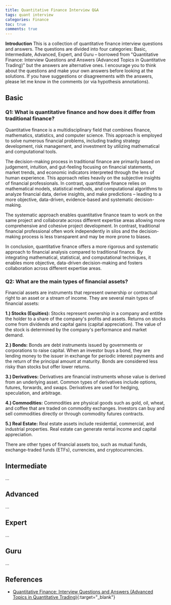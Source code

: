 ```yaml
---
title: Quantitative Finance Interview Q&A
tags: quant interview
categories: Finance
toc: true
comments: true
---
```


<div class="abstract-block">
<strong>Introduction</strong>
This is a collection of quantitative finance interview questions and answers. The questions are divided into four categories: Basic, Intermediate, Advanced, Expert, and Guru – borrowed from "Quantitative Finance: Interview Questions and Answers (Advanced Topics in Quantitative Trading)" but the answers are alternative ones. I encourage you to think about the questions and make your own answers before looking at the solutions. If you have suggestions or disagreements with the answers, please let me know in the comments (or via hypothesis annotations).
</div>

## Basic
### Q1: What is quantitative finance and how does it differ from traditional finance?
Quantitative finance is a multidisciplinary field that combines finance, mathematics, statistics, and computer science. This approach is employed to solve numerous financial problems, including trading strategy development, risk management, and investment by utilizing mathematical and computational tools.

The decision-making process in traditional finance are primarily based on judgement, intuition, and gut-feeling focusing on financial statements, market trends, and economic indicators interpreted through the lens of human experience. This approach relies heavily on the subjective insights of financial professionals. In contrast, quantitative finance relies on mathematical models, statistical methods, and computational algorithms to analyze financial data, derive insights, and make predictions – leading to a more objective, data-driven, evidence-based and systematic decision-making.

The systematic approach enables quantitative finance team to work on the same project and collaborate across different expertise areas allowing more comprehensive and cohesive project development. In contrast, traditional financial professional often work independently in silos and the decision-making process is less transparent and may be more prone to biases.
 
In conclusion, quantitative finance offers a more rigorous and systematic approach to financial analysis compared to traditional finance. By integrating mathematical, statistical, and computational techniques, it enables more objective, data-driven decision-making and fosters collaboration across different expertise areas.

### Q2: What are the main types of financial assets?
Financial assets are instruments that represent ownership or contractual right to an asset or a stream of income. They are several main types of financial assets:

__1.) Stocks (Equities):__ Stocks represent ownership in a company and entitle the holder to a share of the company's profits and assets. Returns on stocks come from dividends and capital gains (capital appreciation). The value of the stock is determined by the company's performance and market demand.

__2.) Bonds:__ Bonds are debt instruments issued by governments or corporations to raise capital. When an investor buys a bond, they are lending money to the issuer in exchange for periodic interest payments and the return of the principal amount at maturity. Bonds are considered less risky than stocks but offer lower returns.

__3.) Derivatives:__ Derivatives are financial instruments whose value is derived from an underlying asset. Common types of derivatives include options, futures, forwards, and swaps. Derivatives are used for hedging, speculation, and arbitrage.

__4.) Commodities:__ Commodities are physical goods such as gold, oil, wheat, and coffee that are traded on commodity exchanges. Investors can buy and sell commodities directly or through commodity futures contracts.

__5.) Real Estate:__ Real estate assets include residential, commercial, and industrial properties. Real estate can generate rental income and capital appreciation.

There are other types of financial assets too, such as mutual funds, exchange-traded funds (ETFs), currencies, and cryptocurrencies.


## Intermediate
...

## Advanced
...

## Expert
...

## Guru
...

## References
- [Quantitative Finance: Interview Questions and Answers (Advanced Topics in Quantitative Trading)](https://www.amazon.com/Quantitative-Finance-Interview-Questions-Advanced/dp/B0C5KQGXTC){:target="_blank"}